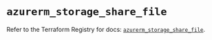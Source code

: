 # `azurerm_storage_share_file`

Refer to the Terraform Registry for docs: [`azurerm_storage_share_file`](https://registry.terraform.io/providers/hashicorp/azurerm/4.14.0/docs/resources/storage_share_file).
